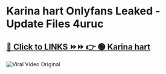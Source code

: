 
 # Karina hart Onlyfans Leaked - Update Files 4uruc

## <h2><a href="https://clipsfans.com/Karina_hart&ref=git">🔗 Click to LINKS ⏩⏩ 👉 🟢 Karina hart </a></h2>

<a href="https://clipsfans.com/Karina_hart&ref=git" rel="nofollow" data-target="animated-image.originalLink"><img src="https://i.ibb.co.com/xMMVF88/686577567.gif" alt="Viral Video Original" style="max-width: 100%; display: inline-block;" data-target="animated-image.originalImage"></a>

